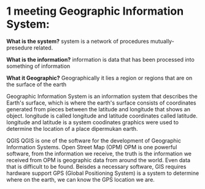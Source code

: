 1 meeting Geographic Information System:
=====================================

**What is the system?**
system is a network of procedures mutually-presedure
related.


**What is the information?** 
information is data that has been processed into something of information

**What it Geographic?** 
Geographically it lies a region or regions that are on the surface of the earth

Geographic Information System is an information system that describes the Earth's surface, which is where the earth's surface consists of coordinates generated from pieces between the latitude and longitude that shows an object.
longitude is called longitude and latitude coordinates called latitude. longitude and latitude is a system coodinates graphics were used to determine the location of a place dipermukan earth.


QGIS QGIS is one of the software for the development of Geographic Information Systems.
Open Street Map (OPM) OPM is one powerful software, from the information we receive, the truth is the information we received from OPM is geographic data from around the world. Even data that is difficult to be found.
Beisdes a necessary software, GIS requires hardware support GPS (Global Positioning System) is a system to determine where on the earth, we can know the GPS location we are.
